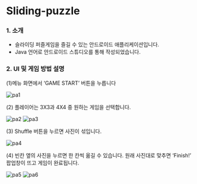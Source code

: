 # Sliding-puzzle
### 1. 소개
  - 슬라이딩 퍼즐게임을 즐길 수 있는 안드로이드 애플리케이션입니다.
  - Java 언어로 안드로이드 스튜디오를 통해 작성되었습니다.

### 2. UI 및 게임 방법 설명
(1)메뉴 화면에서 ‘GAME START’ 버튼을 누릅니다

![pa1](https://user-images.githubusercontent.com/71880336/132547670-63de4469-f396-46c0-8328-f161e77dea0c.png)

(2)	플레이어는 3X3과 4X4 중 원하는 게임을 선택합니다.

![pa2](https://user-images.githubusercontent.com/71880336/132547671-c41794c4-f215-442e-b6f6-c3f8227eb61d.png)
![pa3](https://user-images.githubusercontent.com/71880336/132547672-d0d36948-7225-4f31-948d-1839316ade84.png)

(3)	Shuffle 버튼을 누르면 사진이 섞입니다.

![pa4](https://user-images.githubusercontent.com/71880336/132547673-075e1752-0718-49af-8a3b-14f043a3b2ff.png)

(4)	빈칸 옆의 사진을 누르면 한 칸씩 옮길 수 있습니다. 원래 사진대로 맞추면 ‘Finish!’ 팝업창이 뜨고 게임이 완료됩니다. 

![pa5](https://user-images.githubusercontent.com/71880336/132547676-ee7127e3-6559-4722-a22d-d65f368d770b.png)
![pa6](https://user-images.githubusercontent.com/71880336/132547665-cbeaed49-b70c-41f1-b987-e8ffac75ff9c.png)
